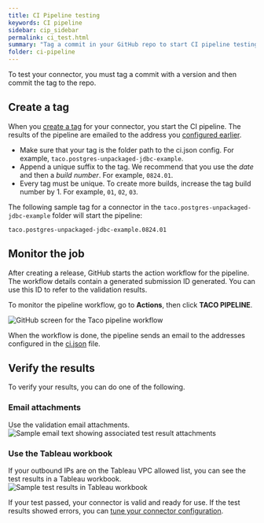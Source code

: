 ```yaml
---
title: CI Pipeline testing
keywords: CI pipeline
sidebar: cip_sidebar
permalink: ci_test.html
summary: "Tag a commit in your GitHub repo to start CI pipeline testing and verification jobs."
folder: ci-pipeline
---
```


To test your connector, you must tag a commit with a version and then commit the tag to the repo.
## Create a tag
When you [create a tag](https://docs.github.com/en/desktop/contributing-and-collaborating-using-github-desktop/managing-commits/managing-tags) for your connector, you start the CI pipeline. The results of the pipeline are emailed to the address you [configured earlier](./ci_configuration.html).

 * Make sure that your tag is the folder path to the ci.json config. 
   For example, `taco.postgres-unpackaged-jdbc-example`.
 * Append a unique suffix to the tag. We recommend that you use the *date* and then a *build number*.
   For example, `0824.01`.
 * Every tag must be unique. To create more builds, increase the tag build number by 1. For example, `01`, `02`, `03`.

The following sample tag for a connector in the `taco.postgres-unpackaged-jdbc-example` folder will start the pipeline: 

```taco.postgres-unpackaged-jdbc-example.0824.01```

## Monitor the job

After creating a release, GitHub starts the action workflow for the pipeline. The workflow details contain a generated submission ID generated. You can use this ID to refer to the validation results.

To monitor the pipeline workflow, go to **Actions**, then click **TACO PIPELINE**.

<img src="images/connectivity_ci_action.png" alt="GitHub screen for the Taco pipeline workflow" />

<!-- Include email, attachments (possibly show example of each), and also add section for Tuning/Fixing problems. -->

When the workflow is done, the pipeline sends an email to the addresses configured in the [ci.json](ci_configuration.html#step-2-edit-your-configuration-file) file.

## Verify the results

To verify your results, you can do one of the following.

### Email attachments
Use the validation email attachments.
<img src="images/connectivity_ci_pipeline_email.jpg" alt="Sample email text showing associated test result attachments" />

### Use the Tableau workbook
If your outbound IPs are on the Tableau VPC allowed list, you can see the test results in a Tableau workbook.
<img src="images/connectivity_ci_workbook.png" alt="Sample test results in Tableau workbook">
     
If your test passed, your connector is valid and ready for use. If the test results showed errors, you can [tune your connector configuration](tuning.html).
